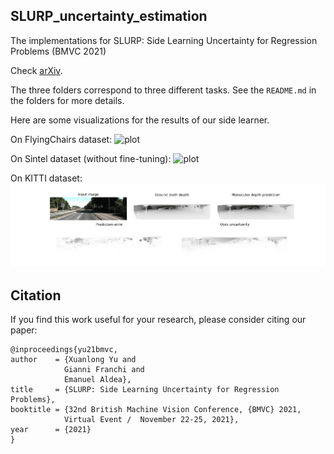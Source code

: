 ## SLURP_uncertainty_estimation

The implementations for SLURP: Side Learning Uncertainty for Regression Problems (BMVC 2021)

Check [arXiv](https://arxiv.org/abs/2110.11182).

The three folders correspond to three different tasks. See the `README.md` in the folders for more details.

Here are some visualizations for the results of our side learner.

On FlyingChairs dataset:
![plot](./others/slurp_chairs_vis.gif)

On Sintel dataset (without fine-tuning):
![plot](./others/slurp_sintel_clean_vis.gif)

On KITTI dataset:
![plot](./others/slurp_kitti_vis.gif)

## Citation
If you find this work useful for your research, please consider citing our paper:

    @inproceedings{yu21bmvc,
    author    = {Xuanlong Yu and
                Gianni Franchi and
                Emanuel Aldea},
    title     = {SLURP: Side Learning Uncertainty for Regression Problems},
    booktitle = {32nd British Machine Vision Conference, {BMVC} 2021,
                Virtual Event /  November 22-25, 2021},
    year      = {2021}
    }